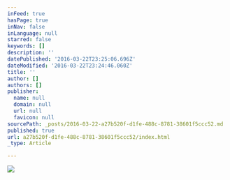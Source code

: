 ```yaml
---
inFeed: true
hasPage: true
inNav: false
inLanguage: null
starred: false
keywords: []
description: ''
datePublished: '2016-03-22T23:25:06.696Z'
dateModified: '2016-03-22T23:24:46.060Z'
title: ''
author: []
authors: []
publisher:
  name: null
  domain: null
  url: null
  favicon: null
sourcePath: _posts/2016-03-22-a27b520f-d1fe-488c-8781-38601f5ccc52.md
published: true
url: a27b520f-d1fe-488c-8781-38601f5ccc52/index.html
_type: Article

---
```

![](https://the-grid-user-content.s3-us-west-2.amazonaws.com/0214763e-ed14-484b-a23a-f266a4157d76.jpg)